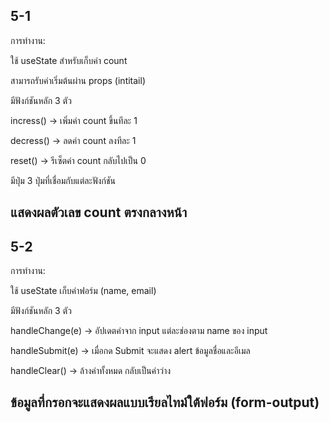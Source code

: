   5-1
-------------------------------------------------------------------------
การทำงาน:

  ใช้ useState สำหรับเก็บค่า count

  สามารถรับค่าเริ่มต้นผ่าน props (intitail)

  มีฟังก์ชันหลัก 3 ตัว

  incress() → เพิ่มค่า count ขึ้นทีละ 1

  decress() → ลดค่า count ลงทีละ 1

  reset() → รีเซ็ตค่า count กลับไปเป็น 0

  มีปุ่ม 3 ปุ่มที่เชื่อมกับแต่ละฟังก์ชัน

  แสดงผลตัวเลข count ตรงกลางหน้า
-------------------------------------------------------------------------
  
  5-2
-------------------------------------------------------------------------
การทำงาน:

  ใช้ useState เก็บค่าฟอร์ม (name, email)

  มีฟังก์ชันหลัก 3 ตัว

  handleChange(e) → อัปเดตค่าจาก input แต่ละช่องตาม name ของ input

  handleSubmit(e) → เมื่อกด Submit จะแสดง alert ข้อมูลชื่อและอีเมล

  handleClear() → ล้างค่าทั้งหมด กลับเป็นค่าว่าง

  ข้อมูลที่กรอกจะแสดงผลแบบเรียลไทม์ใต้ฟอร์ม (form-output)
  -------------------------------------------------------------------------